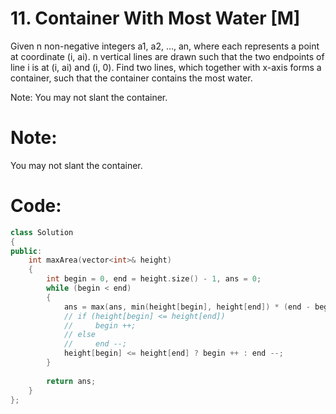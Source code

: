 # 11. Container With Most Water [M]

Given n non-negative integers a1, a2, ..., an, where each represents a point at coordinate (i, ai). n vertical lines are drawn such that the two endpoints of line i is at (i, ai) and (i, 0). Find two lines, which together with x-axis forms a container, such that the container contains the most water.

Note: You may not slant the container.

# Note: 
You may not slant the container.

# Code:
``` c++
class Solution 
{
public:
    int maxArea(vector<int>& height) 
    {
        int begin = 0, end = height.size() - 1, ans = 0;
        while (begin < end)
        {
            ans = max(ans, min(height[begin], height[end]) * (end - begin));
            // if (height[begin] <= height[end])
            //     begin ++;
            // else
            //     end --;
            height[begin] <= height[end] ? begin ++ : end --;
        }
        
        return ans;
    }
};
```
